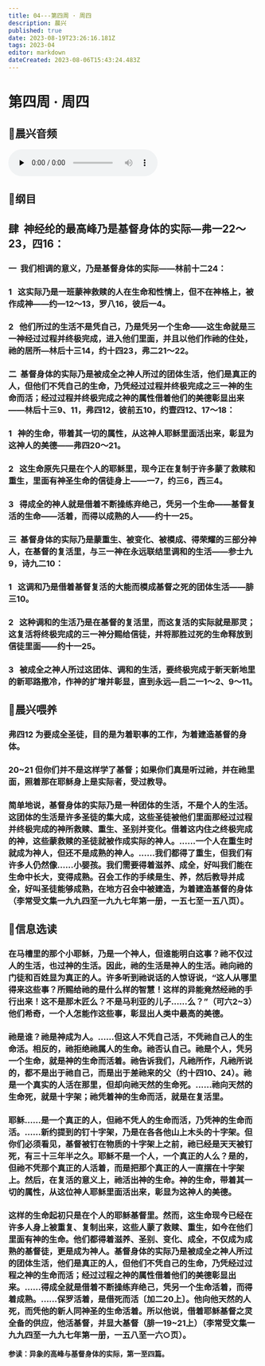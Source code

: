 ```yaml
---
title: 04---第四周 · 周四
description: 晨兴
published: true
date: 2023-08-19T23:26:16.181Z
tags: 2023-04
editor: markdown
dateCreated: 2023-08-06T15:43:24.483Z
---
```


# 第四周 · 周四
## 🎵晨兴音频
<audio id="audio" controls="" preload="none">
      <source id="mp3" src="/2023-04/week4/week4day4.mp3">
</audio>

## 📖纲目

## **肆  神经纶的最高峰乃是基督身体的实际—弗一22～23，四16：**

### 一  我们相调的意义，乃是基督身体的实际——林前十二24：

### 1   这实际乃是一班蒙神救赎的人在生命和性情上，但不在神格上，被作成神——约—12～13，罗八16，彼后一4。

### 2   他们所过的生活不是凭自己，乃是凭另一个生命——这生命就是三一神经过过程并终极完成，进入他们里面，并且以他们作祂的住处，祂的居所—林后十三14，约十四23，弗二21～22。

### 二  基督身体的实际乃是被成全之神人所过的团体生活，他们是真正的人，但他们不凭自己的生命，乃凭经过过程并终极完成之三一神的生命而活；经过过程并终极完成之神的属性借着他们的美德彰显出来——林后十三9、11，弗四12，彼前五10，约壹四12、17～18：

### 1   神的生命，带着其一切的属性，从这神人耶稣里面活出来，彰显为这神人的美德——弗四20～21。

### 2   这生命原先只是在个人的耶稣里，现今正在复制于许多蒙了救赎和重生，里面有神圣生命的信徒身上——一7，约三6，西三4。

### 3   得成全的神人就是借着不断操练弃绝己，凭另一个生命——基督复活的生命——活着，而得以成熟的人——约十一25。

### 三  基督身体的实际乃是蒙重生、被变化、被模成、得荣耀的三部分神人，在基督的复活里，与三一神在永远联结里调和的生活——参士九9，诗九二10：

### 1   这调和乃是借着基督复活的大能而模成基督之死的团体生活——腓三10。

### 2   这种调和的生活乃是在基督的复活里，而这复活的实际就是那灵；这复活将终极完成的三一神分赐给信徒，并将那胜过死的生命释放到信徒里面——约十一25。

### 3   被成全之神人所过这团体、调和的生活，要终极完成于新天新地里的新耶路撒冷，作神的扩增并彰显，直到永远—启二一1～2、9～11。

## 📖晨兴喂养

### **弗四12	为要成全圣徒，目的是为着职事的工作，为着建造基督的身体。**

### **20~21	但你们并不是这样学了基督；如果你们真是听过祂，并在祂里面，照着那在耶稣身上是实际者，受过教导。**

### 简单地说，基督身体的实际乃是一种团体的生活，不是个人的生活。这团体的生活是许多圣徒的集大成，这些圣徒被他们里面那经过过程并终极完成的神所救赎、重生、圣别并变化。借着这内住之终极完成的神，这些蒙救赎的圣徒就被作成实际的神人。……一个人在重生时就成为神人，但还不是成熟的神人。……我们都得了重生，但我们有许多人仍然像……小婴孩。我们需要得着滋养、成全，好叫我们能在生命中长大，变得成熟。召会工作的手续是生、养，然后教导并成全，好叫圣徒能够成熟，在地方召会中被建造，为着建造基督的身体（李常受文集一九九四至一九九七年第一册，一五七至一五八页）。

## 📖信息选读

### 在马槽里的那个小耶稣，乃是一个神人，但谁能明白这事？祂不仅过人的生活，也过神的生活。因此，祂的生活是神人的生活。祂向祂的门徒和百姓显为真正的人。许多听到祂说话的人惊讶说，“这人从哪里得来这些事？所赐给祂的是什么样的智慧！这样的异能竟然经祂的手行出来！这不是那木匠么？不是马利亚的儿子……么？”（可六2~3）他们希奇，一个人怎能作这些事，彰显出人类中最高的美德。

### 祂是谁？祂是神成为人。……但这人不凭自己活，不凭祂自己人的生命活。相反的，祂拒绝祂属人的生命。祂否认自己。祂是个人，凭另一个生命，就是神的生命而活着。祂告诉我们，凡祂所作，凡祂所说的，都不是出于祂自己，而是出于差祂来的父（约十四10、24）。祂是一个真实的人活在那里，但却向祂天然的生命死。……祂向天然的生命死，就是十字架；祂凭着神的生命而活，就是在复活里。

### 耶稣……是一个真正的人，但祂不凭人的生命而活，乃凭神的生命而活。……新约提到的钉十字架，乃是在各各他山上木头的十字架。但你们必须看见，基督被钉在物质的十字架上之前，祂已经是天天被钉死，有三十三年半之久。耶稣不是一个人，一个真正的人么？是的，但祂不凭那个真正的人活着，而是把那个真正的人一直摆在十字架上。然后，在复活的意义上，祂活出神的生命。神的生命，带着其一切的属性，从这位神人耶稣里面活出来，彰显为这神人的美德。

### 这样的生命起初只是在个人的耶稣基督里。然而，这生命现今已经在许多人身上被重复、复制出来，这些人蒙了救赎、重生，如今在他们里面有神的生命。他们都得着滋养、圣别、变化、成全，不仅成为成熟的基督徒，更是成为神人。基督身体的实际乃是被成全之神人所过的团体生活，他们是真正的人，但他们不凭自己的生命，乃凭经过过程之神的生命而活；经过过程之神的属性借着他们的美德彰显出来。……得成全就是借着不断操练弃绝己，凭另一个生命活着，而得着成熟。……保罗活着，是借死而活〔加二20上〕。他向他天然的人死，而凭他的新人同神圣的生命活着。所以他说，借着耶稣基督之灵全备的供应，他活基督，并显大基督（腓一19~21上）（李常受文集一九九四至一九九七年第一册，一五八至一六○页）。

**参读：异象的高峰与基督身体的实际，第一至四篇。**
<!-- Google tag (gtag.js) -->
<script async src="https://www.googletagmanager.com/gtag/js?id=G-1P8709Z16T"></script>
<script>
  window.dataLayer = window.dataLayer || [];
  function gtag(){dataLayer.push(arguments);}
  gtag('js', new Date());

  gtag('config', 'G-1P8709Z16T');
</script>